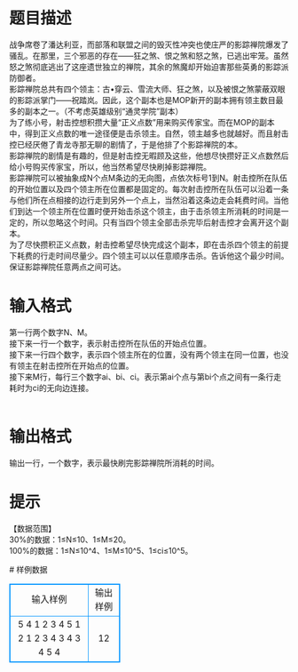 # 

 
 # 题目描述 
<p>
	战争席卷了潘达利亚，而部落和联盟之间的毁灭性冲突也使庄严的影踪禅院爆发了骚乱。在那里，三个邪恶的存在——狂之煞、恨之煞和怒之煞，已逃出牢笼。虽然怒之煞彻底逃出了这座遗世独立的禅院，其余的煞魔却开始迫害那些英勇的影踪派防御者。<br>	影踪禅院总共有四个领主：古&#8226;穿云、雪流大师、狂之煞，以及被恨之煞蒙蔽双眼的影踪派掌门——祝踏岚。因此，这个副本也是MOP新开的副本拥有领主数目最多的副本之一。（不考虑英雄级别“通灵学院”副本）<br>	为了练小号，射击控想积攒大量“正义点数”用来购买传家宝。而在MOP的副本中，得到正义点数的唯一途径便是击杀领主。自然，领主越多也就越好。而且射击控已经厌倦了青龙寺那无聊的剧情了，于是他排了个影踪禅院的本。<br>	影踪禅院的剧情是有趣的，但是射击控无暇顾及这些，他想尽快攒好正义点数然后给小号购买传家宝，所以，他当然希望尽快刷掉影踪禅院。<br>	影踪禅院可以被抽象成N个点M条边的无向图，点依次标号1到N。射击控所在队伍的开始位置以及四个领主所在位置都是固定的。每次射击控所在队伍可以沿着一条与他们所在点相接的边行走到另外一个点上，当然沿着这条边走会耗费时间。当他们到达一个领主所在位置时便开始击杀这个领主，由于击杀领主所消耗的时间是一定的，所以忽略这个时间。只有当四个领主全部击杀完毕后射击控才会离开这个副本。<br>	为了尽快攒积正义点数，射击控希望尽快完成这个副本，即在击杀四个领主的前提下耗费的行走时间尽量少。四个领主可以以任意顺序击杀。告诉他这个最少时间。保证影踪禅院任意两点之间可达。<br></p> 

 
 # 输入格式 
<p>
	第一行两个数字N、M。<br>	接下来一行一个数字，表示射击控所在队伍的开始点位置。<br>	接下来一行四个数字，表示四个领主所在的位置，没有两个领主在同一位置，也没有领主在射击控所在开始点的位置。<br>	接下来M行，每行三个数字ai、bi、ci。表示第ai个点与第bi个点之间有一条行走耗时为ci的无向边连接。<br><br></p> 

 
 # 输出格式 
<p>
	输出一行，一个数字，表示最快刷完影踪禅院所消耗的时间。<br></p> 

 
 # 提示 
<p>
【数据范围】<br>30%的数据：1≤N≤10、1≤M≤20。<br>100%的数据：1≤N≤10^4、1≤M≤10^5、1≤ci≤10^5。<br></p> 
# 样例数据
<style>
        table,table tr th, table tr td { border:1px solid #0094ff; }
        table { width: 200px; min-height: 25px; line-height: 25px; text-align: center; border-collapse: collapse;}   
    </style>
<table>
	<tr>
		<td>输入样例</td>
		<td>输出样例</td>
	</tr>
<tr><td>5 4
1
2 3 4 5
1 2 1
2 3 4
3 4 3
4 5 4
</td><td>12</td></tr></table>
